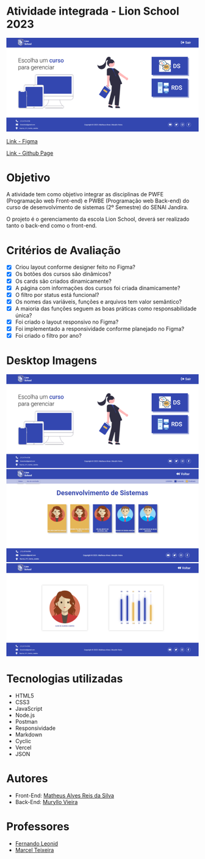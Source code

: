 # Atividade integrada - Lion School 2023

![](./img/home_screenshot.png)

[Link - Figma](https://www.figma.com/file/INOJT5FNYh2Bw7Jjvt1bWR/PWFE---Trabalho-Integrado---Lion-School?t=0ofjiAFBZwFR84Ic-6)

[Link - Github Page](https://matheusalves099.github.io/atividade-integrada-lion-school-2023-front-end/html/index)


# Objetivo

A atividade tem como objetivo integrar as disciplinas de PWFE (Programação web Front-end) e PWBE (Programação web Back-end) do curso de desenvolvimento de sistemas (2º Semestre) do SENAI Jandira.

O projeto é o gerenciamento da escola Lion School, deverá ser realizado tanto o back-end como o front-end.

# Critérios de Avaliação

- [X] Criou layout conforme designer feito no Figma?
- [X] Os botões dos cursos são dinâmicos?
- [X] Os cards são criados dinamicamente?
- [X] A página com informações dos cursos foi criada dinamicamente?
- [X] O filtro por status está funcional?
- [X] Os nomes das variáveis, funções e arquivos tem valor semântico?
- [X] A maioria das funções seguem as boas práticas como responsabilidade única?
- [X] Foi criado o layout responsivo no Figma?
- [X] Foi implementado a responsividade conforme planejado no Figma?
- [X] Foi criado o filtro por ano?

# Desktop Imagens

![](./img/home_screenshot.png)
![](./img/class_screenshot.png)
![](./img/student_info_screenshot.png)

# Tecnologias utilizadas 

- HTML5
- CSS3
- JavaScript
- Node.js
- Postman
- Responsividade
- Markdown
- Cyclic
- Vercel
- JSON

# Autores

- Front-End: [Matheus Alves Reis da Silva](https://github.com/MatheusAlves099)
- Back-End: [Muryllo Vieira](https://github.com/muryllovieira)


# Professores
- [Fernando Leonid](https://github.com/fernandoleonid)
- [Marcel Teixeira](https://github.com/marcelnt)
